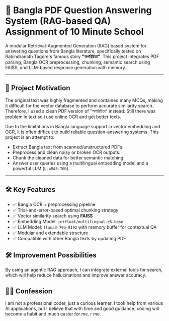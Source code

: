 # 📘 Bangla PDF Question Answering System (RAG-based QA) Assignment of 10 Minute School


A modular Retrieval-Augmented Generation (RAG) based system for answering questions from Bangla literature, specifically tested on Rabindranath Tagore's famous story **"অপরিচিতা"**.
This project integrates PDF parsing, Bangla OCR preprocessing, chunking, semantic search using FAISS, and LLM-based response generation with memory. 

---

## 🚀 Project Motivation
The original text was highly fragmented and contained many MCQs, making it difficult for the vector database to perform accurate similarity search.
Therefore, I used a clean PDF version of "অপরিচিতা" instead. Still there was problem in text so i use online OCR and get better texts.

Due to the limitations in Bangla language support in vector embedding and OCR, it is often difficult to build reliable question-answering systems. This project is an attempt to:

- Extract Bangla text from scanned/unstructured PDFs.
- Preprocess and clean noisy or broken OCR outputs.
- Chunk the cleaned data for better semantic matching.
- Answer user queries using a multilingual embedding model and a powerful LLM (`LLaMA3-70B`).

---

## 🛠️ Key Features

- ✅ Bangla OCR + preprocessing pipeline
- ✅ Trial-and-error-based optimal chunking strategy
- ✅ Vector similarity search using **FAISS**
- ✅ Embedding Model: `intfloat/multilingual-e5-base`
- ✅ LLM Model: `llama3-70b-8192` with memory buffer for contextual QA
- ✅ Modular and extendable structure
- ✅ Compatible with other Bangla texts by updating PDF

## 🛠️ Improvement Possibilities

By using an agentic RAG approach, I can integrate external tools for search, which will help reduce hallucinations and improve answer accuracy.

## 🙋‍♂️ Confession

I am not a professional coder, just a curious learner. I took help from various AI applications, but I believe that with time and good guidance, coding will become a habit and much easier for me.
r me.

